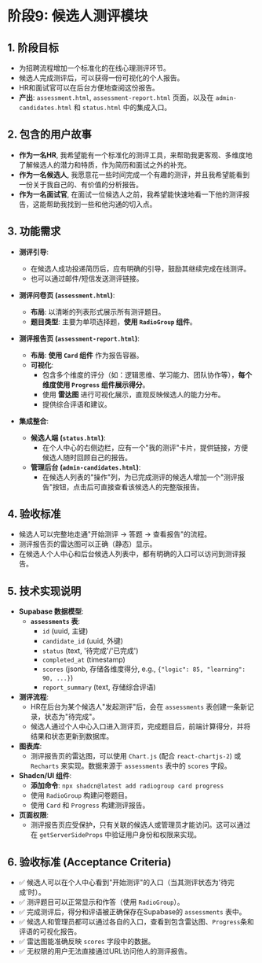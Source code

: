 # 阶段9: 候选人测评模块

## 1. 阶段目标
- 为招聘流程增加一个标准化的在线心理测评环节。
- 候选人完成测评后，可以获得一份可视化的个人报告。
- HR和面试官可以在后台方便地查阅这份报告。
- **产出**: `assessment.html`, `assessment-report.html` 页面，以及在 `admin-candidates.html` 和 `status.html` 中的集成入口。

## 2. 包含的用户故事
- **作为一名HR**, 我希望能有一个标准化的测评工具，来帮助我更客观、多维度地了解候选人的潜力和特质，作为简历和面试之外的补充。
- **作为一名候选人**, 我愿意花一些时间完成一个有趣的测评，并且我希望能看到一份关于我自己的、有价值的分析报告。
- **作为一名面试官**, 在面试一位候选人之前，我希望能快速地看一下他的测评报告，这能帮助我找到一些和他沟通的切入点。

## 3. 功能需求
- **测评引导**:
    - 在候选人成功投递简历后，应有明确的引导，鼓励其继续完成在线测评。
    - 也可以通过邮件/短信发送测评链接。

- **测评问卷页 (`assessment.html`)**:
    - **布局**: 以清晰的列表形式展示所有测评题目。
    - **题目类型**: 主要为单项选择题，**使用 `RadioGroup` 组件**。

- **测评报告页 (`assessment-report.html`)**:
    - **布局**: **使用 `Card` 组件** 作为报告容器。
    - **可视化**:
        - 包含多个维度的评分（如：逻辑思维、学习能力、团队协作等），**每个维度使用 `Progress` 组件展示得分**。
        - 使用 **雷达图** 进行可视化展示，直观反映候选人的能力分布。
        - 提供综合评语和建议。

- **集成整合**:
    - **候选人端 (`status.html`)**:
        - 在个人中心的右侧边栏，应有一个"我的测评"卡片，提供链接，方便候选人随时回顾自己的报告。
    - **管理后台 (`admin-candidates.html`)**:
        - 在候选人列表的"操作"列，为已完成测评的候选人增加一个"测评报告"按钮，点击后可直接查看该候选人的完整版报告。

## 4. 验收标准
- 候选人可以完整地走通"开始测评 -> 答题 -> 查看报告"的流程。
- 测评报告页的雷达图可以正确（静态）显示。
- 在候选人个人中心和后台候选人列表中，都有明确的入口可以访问到测评报告。

## 5. 技术实现说明
- **Supabase 数据模型**:
    - **`assessments` 表**:
        - `id` (uuid, 主键)
        - `candidate_id` (uuid, 外键)
        - `status` (text, '待完成'/'已完成')
        - `completed_at` (timestamp)
        - `scores` (jsonb, 存储各维度得分, e.g., `{"logic": 85, "learning": 90, ...}`)
        - `report_summary` (text, 存储综合评语)
- **测评流程**:
    - HR在后台为某个候选人"发起测评"后，会在 `assessments` 表创建一条新记录，状态为"待完成"。
    - 候选人通过个人中心入口进入测评页，完成题目后，前端计算得分，并将结果和状态更新到数据库。
- **图表库**:
    - 测评报告页的雷达图，可以使用 `Chart.js` (配合 `react-chartjs-2`) 或 `Recharts` 来实现。数据来源于 `assessments` 表中的 `scores` 字段。
- **Shadcn/UI 组件**:
    - **添加命令**: `npx shadcn@latest add radiogroup card progress`
    - 使用 `RadioGroup` 构建问卷题目。
    - 使用 `Card` 和 `Progress` 构建测评报告。
- **页面权限**:
    - 测评报告页应受保护，只有关联的候选人或管理员才能访问。这可以通过在 `getServerSideProps` 中验证用户身份和权限来实现。

## 6. 验收标准 (Acceptance Criteria)
- ✅ 候选人可以在个人中心看到"开始测评"的入口（当其测评状态为'待完成'时）。
- ✅ 测评题目可以正常显示和作答（使用 `RadioGroup`）。
- ✅ 完成测评后，得分和评语被正确保存在Supabase的 `assessments` 表中。
- ✅ 候选人和管理员都可以通过各自的入口，查看到包含雷达图、`Progress`条和评语的可视化报告。
- ✅ 雷达图能准确反映 `scores` 字段中的数据。
- ✅ 无权限的用户无法直接通过URL访问他人的测评报告。 